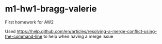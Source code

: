 # m1-hw1-bragg-valerie
First homework for AW2

Used https://help.github.com/en/articles/resolving-a-merge-conflict-using-the-command-line to help when having a merge issue
